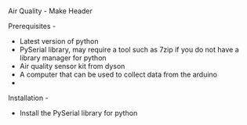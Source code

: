 # 
                                                                                         
Air Quality - Make Header

Prerequisites -
 - Latest version of python
 - PySerial library, may require a tool such as 7zip if you do not have a library manager for python
 - Air quality sensor kit from dyson
 - A computer that can be used to collect data from the arduino
 - 

Installation - 
 - Install the PySerial library for python
